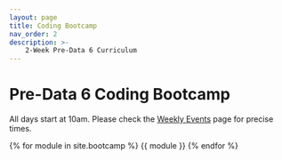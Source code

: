 ```yaml
---
layout: page
title: Coding Bootcamp
nav_order: 2
description: >-
    2-Week Pre-Data 6 Curriculum
---
```


# Pre-Data 6 Coding Bootcamp

All days start at 10am. Please check the [Weekly Events](../schedule) page for precise times.

{% for module in site.bootcamp %}
{{ module }}
{% endfor %}

